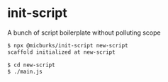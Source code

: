 
# init-script

A bunch of script boilerplate without polluting scope

```bash
$ npx @micburks/init-script new-script
scaffold initialized at new-script

$ cd new-script
$ ./main.js
```
